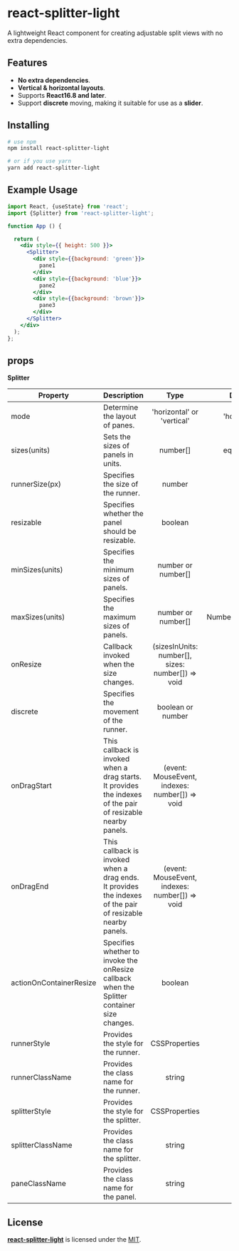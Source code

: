 
# react-splitter-light
A lightweight React component for creating adjustable split views with no extra dependencies.


## Features

- **No extra dependencies**.
- **Vertical & horizontal layouts**.
- Supports **React16.8 and later**.
- Support **discrete** moving, making it suitable for use as a **slider**.



## Installing

````sh
# use npm
npm install react-splitter-light

# or if you use yarn
yarn add react-splitter-light
````

## Example Usage

```jsx
import React, {useState} from 'react';
import {Splitter} from 'react-splitter-light';

function App () {  

  return (
    <div style={{ height: 500 }}>
      <Splitter>
        <div style={{background: 'green'}}>
          pane1
        </div>        
        <div style={{background: 'blue'}}>
          pane2
        </div>
        <div style={{background: 'brown'}}>
          pane3
        </div>
      </Splitter>
    </div>
  );
};
```

## props

**Splitter**

| Property                | Description                                                                                                   |                       Type                        |     Default      |
|-------------------------|---------------------------------------------------------------------------------------------------------------|:-------------------------------------------------:|:----------------:|
| mode                    | Determine the layout of panes.                                                                                |            'horizontal' or 'vertical'             |   'horizontal'   |
| sizes(units)            | Sets the sizes of panels in units.                                                                             |                     number[]                      |   equal parts    |
| runnerSize(px)          | Specifies the size of the runner.                                                                                 |                      number                       |       6px        |
| resizable               | Specifies whether the panel should be resizable.                                                                                  |                      boolean                      |       true       |
| minSizes(units)         | Specifies the minimum sizes of panels.                                                                                |                number or number[]                 |       10px       |
| maxSizes(units)         | Specifies the maximum sizes of panels.                                                                                  |                number or number[]                 | Number.MAX_VALUE |
| onResize                | Callback invoked when the size changes.                                                                                     | (sizesInUnits: number[], sizes: number[]) => void |       none       |
| discrete                | Specifies the movement of the runner.                                                                                    |                 boolean or number                 |      false       |
| onDragStart             | This callback is invoked when a drag starts. It provides the indexes of the pair of resizable nearby panels. |  (event: MouseEvent, indexes: number[]) => void   |       none       |
| onDragEnd               | This callback is invoked when a drag ends. It provides the indexes of the pair of resizable nearby panels.   |  (event: MouseEvent, indexes: number[]) => void   |       none       |
| actionOnContainerResize | Specifies whether to invoke the onResize callback when the Splitter container size changes.                           |                      boolean                      |      false       |
| runnerStyle             | Provides the style for the runner.                                                                                                  |                   CSSProperties                   |       none       |
| runnerClassName         | Provides the class name for the runner.                                                                                             |                      string                       |       none       |
| splitterStyle        | Provides the style for the splitter.                                                                                                |                   CSSProperties                   |       none       |
| splitterClassName        | Provides the class name for the splitter.                                                                                           |                      string                       |       none       |
| paneClassName        | Provides the class name for the panel.                                                                                              |                      string                       |       none       |


## License

**[react-splitter-light](https://github.com/kruglay/react-splitter-light)** is licensed under the [MIT](LICENSE).
